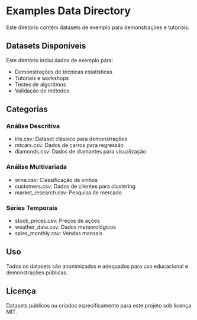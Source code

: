 # Examples Data Directory

Este diretório contém datasets de exemplo para demonstrações e tutoriais.

## Datasets Disponíveis

Este diretório inclui dados de exemplo para:
- Demonstrações de técnicas estatísticas
- Tutoriais e workshops
- Testes de algoritmos
- Validação de métodos

## Categorias

### Análise Descritiva
- iris.csv: Dataset clássico para demonstrações
- mtcars.csv: Dados de carros para regressão
- diamonds.csv: Dados de diamantes para visualização

### Análise Multivariada
- wine.csv: Classificação de vinhos
- customers.csv: Dados de clientes para clustering
- market_research.csv: Pesquisa de mercado

### Séries Temporais
- stock_prices.csv: Preços de ações
- weather_data.csv: Dados meteorológicos
- sales_monthly.csv: Vendas mensais

## Uso

Todos os datasets são anonimizados e adequados para uso educacional e demonstrações públicas.

## Licença

Datasets públicos ou criados especificamente para este projeto sob licença MIT.
